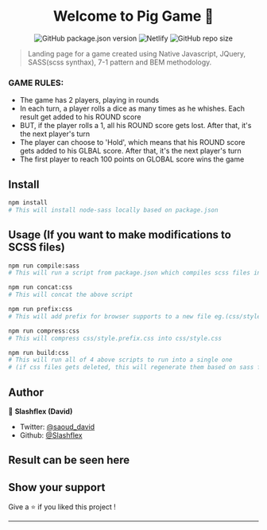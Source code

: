 <h1 align="center">Welcome to Pig Game 👋</h1>

<p align="center" markdown="1">
  <img alt="GitHub package.json version" src="https://img.shields.io/github/package-json/v/Slashflex/Natours?style=flat-square">
  <img alt="Netlify" src="https://img.shields.io/netlify/c9796f02-1af5-4861-9046-bcf804fb4def?style=flat-square">
  <img alt="GitHub repo size" src="https://img.shields.io/github/repo-size/Slashflex/Natours?style=flat-square">
</p>

> Landing page for a game created using Native Javascript, JQuery, SASS(scss synthax), 7-1 pattern and BEM methodology. 

### GAME RULES:

- The game has 2 players, playing in rounds
- In each turn, a player rolls a dice as many times as he whishes. Each result get added to his ROUND score
- BUT, if the player rolls a 1, all his ROUND score gets lost. After that, it's the next player's turn
- The player can choose to 'Hold', which means that his ROUND score gets added to his GLBAL score. After that, it's the next player's turn
- The first player to reach 100 points on GLOBAL score wins the game

## Install

```sh
npm install 
# This will install node-sass locally based on package.json
```

## Usage (If you want to make modifications to SCSS files)

```sh
npm run compile:sass 
# This will run a script from package.json which compiles scss files into css
```

```sh
npm run concat:css
# This will concat the above script
```

```sh
npm run prefix:css
# This will add prefix for browser supports to a new file eg.(css/style.prefix.css)
```

```sh
npm run compress:css
# This will compress css/style.prefix.css into css/style.css
```

```sh
npm run build:css
# This will run all of 4 above scripts to run into a single one 
# (if css files gets deleted, this will regenerate them based on sass folder's files)
```

## Author

👤 **Slashflex (David)**

* Twitter: [@saoud_david](https://twitter.com/saoud_david)
* Github: [@Slashflex](https://github.com/Slashflex)

## Result can be seen here

## Show your support

Give a ⭐️ if you liked this project !

***

